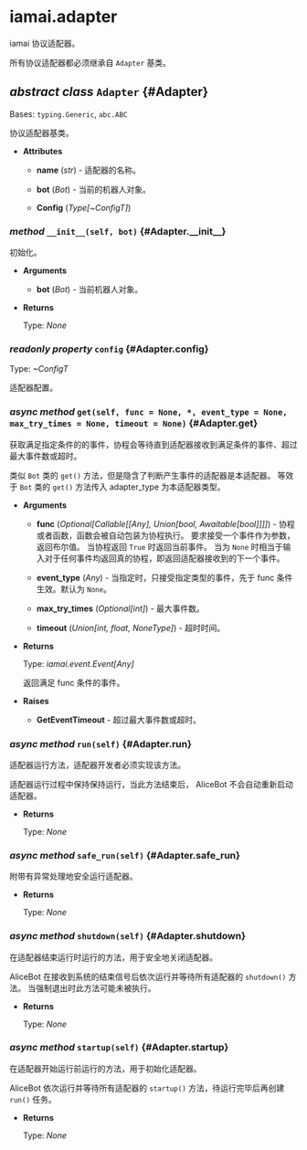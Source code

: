 # iamai.adapter

iamai 协议适配器。

所有协议适配器都必须继承自 `Adapter` 基类。

## _abstract class_ `Adapter` {#Adapter}

Bases: `typing.Generic`, `abc.ABC`

协议适配器基类。

- **Attributes**

  - **name** (_str_) - 适配器的名称。

  - **bot** (_Bot_) - 当前的机器人对象。

  - **Config** (_Type\[~ConfigT\]_)

### _method_ `__init__(self, bot)` {#Adapter.\_\_init\_\_}

初始化。

- **Arguments**

  - **bot** (_Bot_) - 当前机器人对象。

- **Returns**

  Type: _None_

### _readonly property_ `config` {#Adapter.config}

Type: _~ConfigT_

适配器配置。

### _async method_ `get(self, func = None, *, event_type = None, max_try_times = None, timeout = None)` {#Adapter.get}

获取满足指定条件的的事件，协程会等待直到适配器接收到满足条件的事件、超过最大事件数或超时。

类似 `Bot` 类的 `get()` 方法，但是隐含了判断产生事件的适配器是本适配器。
等效于 `Bot` 类的 `get()` 方法传入 adapter_type 为本适配器类型。

- **Arguments**

  - **func** (_Optional\[Callable\[\[Any\], Union\[bool, Awaitable\[bool\]\]\]\]_) - 协程或者函数，函数会被自动包装为协程执行。
  要求接受一个事件作为参数，返回布尔值。
  当协程返回 `True` 时返回当前事件。
  当为 `None` 时相当于输入对于任何事件均返回真的协程，即返回适配器接收到的下一个事件。

  - **event\_type** (_Any_) - 当指定时，只接受指定类型的事件，先于 func 条件生效。默认为 `None`。

  - **max\_try\_times** (_Optional\[int\]_) - 最大事件数。

  - **timeout** (_Union\[int, float, NoneType\]_) - 超时时间。

- **Returns**

  Type: _iamai.event.Event\[Any\]_

  返回满足 func 条件的事件。

- **Raises**

  - **GetEventTimeout** - 超过最大事件数或超时。

### _async method_ `run(self)` {#Adapter.run}

适配器运行方法，适配器开发者必须实现该方法。

适配器运行过程中保持保持运行，当此方法结束后， AliceBot 不会自动重新启动适配器。

- **Returns**

  Type: _None_

### _async method_ `safe_run(self)` {#Adapter.safe\_run}

附带有异常处理地安全运行适配器。

- **Returns**

  Type: _None_

### _async method_ `shutdown(self)` {#Adapter.shutdown}

在适配器结束运行时运行的方法，用于安全地关闭适配器。

AliceBot 在接收到系统的结束信号后依次运行并等待所有适配器的 `shutdown()` 方法。
当强制退出时此方法可能未被执行。

- **Returns**

  Type: _None_

### _async method_ `startup(self)` {#Adapter.startup}

在适配器开始运行前运行的方法，用于初始化适配器。

AliceBot 依次运行并等待所有适配器的 `startup()` 方法，待运行完毕后再创建 `run()` 任务。

- **Returns**

  Type: _None_
